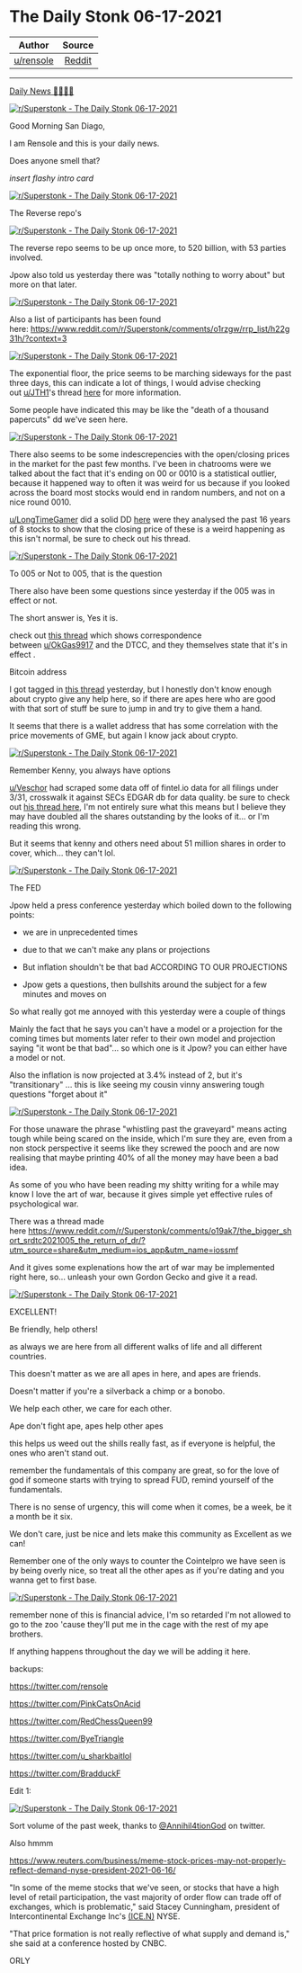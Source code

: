 The Daily Stonk 06-17-2021
==========================

| Author       | Source       | 
| :-------------: |:-------------:|
|  [u/rensole](https://www.reddit.com/user/rensole/) | [Reddit](https://www.reddit.com/r/Superstonk/comments/o1t1sr/the_daily_stonk_06172021/) | 

---

[Daily News 🦍💎🙌🚀](https://www.reddit.com/r/Superstonk/search?q=flair_name%3A%22Daily%20News%20%F0%9F%A6%8D%F0%9F%92%8E%F0%9F%99%8C%F0%9F%9A%80%22&restrict_sr=1)

[![r/Superstonk - The Daily Stonk 06-17-2021](https://preview.redd.it/exasr6e3hs571.png?width=1600&format=png&auto=webp&s=e89f0dccb1266fb57b4fd0bd7aba52e9ad5b14fe)](https://preview.redd.it/exasr6e3hs571.png?width=1600&format=png&auto=webp&s=e89f0dccb1266fb57b4fd0bd7aba52e9ad5b14fe)

Good Morning San Diago,

I am Rensole and this is your daily news.

Does anyone smell that?

*insert flashy intro card*

[![r/Superstonk - The Daily Stonk 06-17-2021](https://preview.redd.it/zjtm9v35hs571.png?width=680&format=png&auto=webp&s=87ea89c6b69f9efd5b9a83269d51015b04b403fb)](https://preview.redd.it/zjtm9v35hs571.png?width=680&format=png&auto=webp&s=87ea89c6b69f9efd5b9a83269d51015b04b403fb)

The Reverse repo's

[![r/Superstonk - The Daily Stonk 06-17-2021](https://preview.redd.it/hs0r0frahs571.png?width=960&format=png&auto=webp&s=637524d1bb099bf73872a755f7acecaeaea98ed7)](https://preview.redd.it/hs0r0frahs571.png?width=960&format=png&auto=webp&s=637524d1bb099bf73872a755f7acecaeaea98ed7)

The reverse repo seems to be up once more, to 520 billion, with 53 parties involved.

Jpow also told us yesterday there was "totally nothing to worry about" but more on that later.

[![r/Superstonk - The Daily Stonk 06-17-2021](https://preview.redd.it/p0ds0tlois571.png?width=960&format=png&auto=webp&s=a86201926b361932e4449c71dcfcb9466e7341b1)](https://preview.redd.it/p0ds0tlois571.png?width=960&format=png&auto=webp&s=a86201926b361932e4449c71dcfcb9466e7341b1)

Also a list of participants has been found here: <https://www.reddit.com/r/Superstonk/comments/o1rzgw/rrp_list/h22g31h/?context=3>

[![r/Superstonk - The Daily Stonk 06-17-2021](https://preview.redd.it/tw12a49nhs571.png?width=8240&format=png&auto=webp&s=97693d3a6390221d6e355706ffc96e9960ec28e8)](https://preview.redd.it/tw12a49nhs571.png?width=8240&format=png&auto=webp&s=97693d3a6390221d6e355706ffc96e9960ec28e8)

The exponential floor, the price seems to be marching sideways for the past three days, this can indicate a lot of things, I would advise checking out [u/JTH1](https://www.reddit.com/u/JTH1/)'s thread [here](https://www.reddit.com/r/Superstonk/comments/o1fbhw/0616_update_floor_guys_log_stonkdate_259_pretty/) for more information.

Some people have indicated this may be like the "death of a thousand papercuts" dd we've seen here.

[![r/Superstonk - The Daily Stonk 06-17-2021](https://preview.redd.it/yjl98ga8is571.png?width=1066&format=png&auto=webp&s=15ed33b01506fb721bb896d22b4ba4c0c17a184a)](https://preview.redd.it/yjl98ga8is571.png?width=1066&format=png&auto=webp&s=15ed33b01506fb721bb896d22b4ba4c0c17a184a)

There also seems to be some indescrepencies with the open/closing prices in the market for the past few months. I've been in chatrooms were we talked about the fact that it's ending on 00 or 0010 is a statistical outlier, because it happened way to often it was weird for us because if you looked across the board most stocks would end in random numbers, and not on a nice round 0010.

[u/LongTimeGamer](https://www.reddit.com/u/LongTimeGamer/) did a solid DD [here](https://www.reddit.com/r/Superstonk/comments/o1gn2u/i_processed_16_years_of_data_across_8_stocks_to/?utm_source=share&utm_medium=ios_app&utm_name=iossmf) were they analysed the past 16 years of 8 stocks to show that the closing price of these is a weird happening as this isn't normal, be sure to check out his thread.

[![r/Superstonk - The Daily Stonk 06-17-2021](https://preview.redd.it/6m4yca2ijs571.png?width=641&format=png&auto=webp&s=c4ebdd0c76264cb53e13c1072f8b00ed14da4f43)](https://preview.redd.it/6m4yca2ijs571.png?width=641&format=png&auto=webp&s=c4ebdd0c76264cb53e13c1072f8b00ed14da4f43)

To 005 or Not to 005, that is the question

There also have been some questions since yesterday if the 005 was in effect or not.

The short answer is, Yes it is.

check out [this thread](https://www.reddit.com/r/Superstonk/comments/o1fywn/me_again_according_to_john_at_the_dtcc_005_is_in/?utm_medium=android_app&utm_source=share) which shows correspondence between [u/OkGas9917](https://www.reddit.com/u/OkGas9917/) and the DTCC, and they themselves state that it's in effect .

Bitcoin address

I got tagged in [this thread](https://www.reddit.com/r/Superstonk/comments/o1fi1v/sent_this_today_to_someone_and_we_closed_green/?utm_source=share&utm_medium=ios_app&utm_name=iossmf) yesterday, but I honestly don't know enough about crypto give any help here, so if there are apes here who are good with that sort of stuff be sure to jump in and try to give them a hand.

It seems that there is a wallet address that has some correlation with the price movements of GME, but again I know jack about crypto.

[![r/Superstonk - The Daily Stonk 06-17-2021](https://preview.redd.it/na3r31heks571.png?width=1533&format=png&auto=webp&s=84689090590c72516e60e5e24308b3294aed913e)](https://preview.redd.it/na3r31heks571.png?width=1533&format=png&auto=webp&s=84689090590c72516e60e5e24308b3294aed913e)

Remember Kenny, you always have options

[u/Veschor](https://www.reddit.com/u/Veschor/) had scraped some data off of fintel.io data for all filings under 3/31, crosswalk it against SECs EDGAR db for data quality. be sure to check out [his thread here](https://www.reddit.com/r/GME/comments/o1fqxi/gme_options_data_dashboard_for_reporting_period/?utm_source=share&utm_medium=ios_app&utm_name=iossmf), I'm not entirely sure what this means but I believe they may have doubled all the shares outstanding by the looks of it... or I'm reading this wrong.

But it seems that kenny and others need about 51 million shares in order to cover, which... they can't lol.

[![r/Superstonk - The Daily Stonk 06-17-2021](https://preview.redd.it/q63d32gels571.png?width=755&format=png&auto=webp&s=604d237824bcf97a956d2fb794eaa8af430f531a)](https://preview.redd.it/q63d32gels571.png?width=755&format=png&auto=webp&s=604d237824bcf97a956d2fb794eaa8af430f531a)

The FED

Jpow held a press conference yesterday which boiled down to the following points:

-   we are in unprecedented times

-   due to that we can't make any plans or projections

-   But inflation shouldn't be that bad ACCORDING TO OUR PROJECTIONS

-   Jpow gets a questions, then bullshits around the subject for a few minutes and moves on

So what really got me annoyed with this yesterday were a couple of things

Mainly the fact that he says you can't have a model or a projection for the coming times but moments later refer to their own model and projection saying "it wont be that bad"... so which one is it Jpow? you can either have a model or not.

Also the inflation is now projected at 3.4% instead of 2, but it's "transitionary" ... this is like seeing my cousin vinny answering tough questions "forget about it"

[![r/Superstonk - The Daily Stonk 06-17-2021](https://preview.redd.it/rc777zqzms571.png?width=640&format=png&auto=webp&s=08e0196e9bf6241791dfb24b3af24e7cceb56f74)](https://preview.redd.it/rc777zqzms571.png?width=640&format=png&auto=webp&s=08e0196e9bf6241791dfb24b3af24e7cceb56f74)

For those unaware the phrase "whistling past the graveyard" means acting tough while being scared on the inside, which I'm sure they are, even from a non stock perspective it seems like they screwed the pooch and are now realising that maybe printing 40% of all the money may have been a bad idea.

As some of you who have been reading my shitty writing for a while may know I love the art of war, because it gives simple yet effective rules of psychological war.

There was a thread made here <https://www.reddit.com/r/Superstonk/comments/o19ak7/the_bigger_short_srdtc2021005_the_return_of_dr/?utm_source=share&utm_medium=ios_app&utm_name=iossmf>

And it gives some explenations how the art of war may be implemented right here, so... unleash your own Gordon Gecko and give it a read.

[![r/Superstonk - The Daily Stonk 06-17-2021](https://preview.redd.it/zbp8qud0os571.png?width=554&format=png&auto=webp&s=f71180d575bc8cfac10a68986213041e814ceac7)](https://preview.redd.it/zbp8qud0os571.png?width=554&format=png&auto=webp&s=f71180d575bc8cfac10a68986213041e814ceac7)

EXCELLENT!

Be friendly, help others!

as always we are here from all different walks of life and all different countries.

This doesn't matter as we are all apes in here, and apes are friends.

Doesn't matter if you're a silverback a chimp or a bonobo.

We help each other, we care for each other.

Ape don't fight ape, apes help other apes

this helps us weed out the shills really fast, as if everyone is helpful, the ones who aren't stand out.

remember the fundamentals of this company are great, so for the love of god if someone starts with trying to spread FUD, remind yourself of the fundamentals.

There is no sense of urgency, this will come when it comes, be a week, be it a month be it six.

We don't care, just be nice and lets make this community as Excellent as we can!

Remember one of the only ways to counter the Cointelpro we have seen is by being overly nice, so treat all the other apes as if you're dating and you wanna get to first base.

[![r/Superstonk - The Daily Stonk 06-17-2021](https://preview.redd.it/y6icose2os571.png?width=400&format=png&auto=webp&s=15785bd18085bf55f1f1b9067d1a8d877d7d1ca2)](https://preview.redd.it/y6icose2os571.png?width=400&format=png&auto=webp&s=15785bd18085bf55f1f1b9067d1a8d877d7d1ca2)

remember none of this is financial advice, I'm so retarded I'm not allowed to go to the zoo 'cause they'll put me in the cage with the rest of my ape brothers.

If anything happens throughout the day we will be adding it here.

backups:

<https://twitter.com/rensole>

<https://twitter.com/PinkCatsOnAcid>

<https://twitter.com/RedChessQueen99>

<https://twitter.com/ByeTriangle>

<https://twitter.com/u_sharkbaitlol>

<https://twitter.com/BradduckF>

Edit 1:

[![r/Superstonk - The Daily Stonk 06-17-2021](https://preview.redd.it/6mjxnjxfgt571.png?width=4096&format=png&auto=webp&s=942e2bc09e69aaf4b55d78de37e7be29748c07e0)](https://preview.redd.it/6mjxnjxfgt571.png?width=4096&format=png&auto=webp&s=942e2bc09e69aaf4b55d78de37e7be29748c07e0)

Sort volume of the past week, thanks to [@Annihil4tionGod](https://twitter.com/Annihil4tionGod) on twitter.

Also hmmm

<https://www.reuters.com/business/meme-stock-prices-may-not-properly-reflect-demand-nyse-president-2021-06-16/>

"In some of the meme stocks that we've seen, or stocks that have a high level of retail participation, the vast majority of order flow can trade off of exchanges, which is problematic," said Stacey Cunningham, president of Intercontinental Exchange Inc's [(ICE.N)](https://www.reuters.com/companies/ICE.N) NYSE.

"That price formation is not really reflective of what supply and demand is," she said at a conference hosted by CNBC.

ORLY
